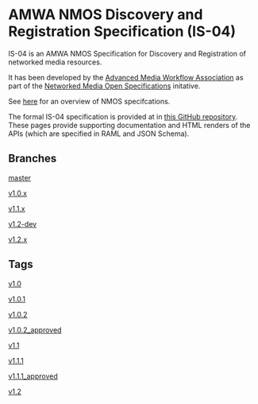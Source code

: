 # AMWA NMOS Discovery and Registration Specification (IS-04)

IS-04 is an AMWA NMOS Specification for Discovery and Registration of networked media resources.

It has been developed by the [Advanced Media Workflow Association](https://www.amwa.tv) as part of the [Networked Media Open Specifications](https://www.nmos.tv) initative.

See [here](https://amwa-tv.github.io/nmos) for an overview of NMOS specifcations.

The formal IS-04 specification is provided at in [this GitHub repository](https://github.com/AMWA-TV/nmos-discovery-registration). These pages provide supporting documentation and HTML renders of the APIs (which are specified in RAML and JSON Schema).


## Branches

[master](branches/master)

[v1.0.x](branches/v1.0.x)

[v1.1.x](branches/v1.1.x)

[v1.2-dev](branches/v1.2-dev)

[v1.2.x](branches/v1.2.x)

## Tags

[v1.0](tags/v1.0)

[v1.0.1](tags/v1.0.1)

[v1.0.2](tags/v1.0.2)

[v1.0.2_approved](tags/v1.0.2_approved)

[v1.1](tags/v1.1)

[v1.1.1](tags/v1.1.1)

[v1.1.1_approved](tags/v1.1.1_approved)

[v1.2](tags/v1.2)

